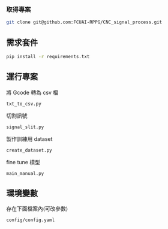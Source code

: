 ### 取得專案

```bash
git clone git@github.com:FCUAI-RPPG/CNC_signal_process.git
```

## 需求套件

```bash
pip install -r requirements.txt
```

## 運行專案

將 Gcode 轉為 csv 檔
```
txt_to_csv.py
```

切割訊號
```
signal_slit.py
```

製作訓練用 dataset
```
create_dataset.py
```

fine tune 模型
```
main_manual.py
```

## 環境變數

存在下面檔案內(可改參數)
```
config/config.yaml
```

